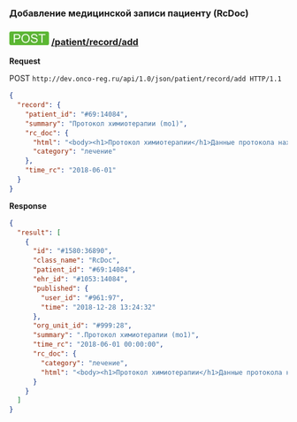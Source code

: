 ### Добавление медицинской записи пациенту (RcDoc)

### ![POST](../../../../../../img/post.png) [/patient/record/add](../../index.md)

**Request**

POST `http://dev.onco-reg.ru/api/1.0/json/patient/record/add HTTP/1.1`
```json
{
  "record": {
    "patient_id": "#69:14084",
    "summary": "Протокол химиотерапии (mo1)",
    "rc_doc": {
      "html": "<body><h1>Протокол химиотерапии</h1>Данные протокола находятся здесь</body>",
      "category": "лечение"
    },
    "time_rc": "2018-06-01"
  }
}
```

**Response**
```json
{
  "result": [
    {
      "id": "#1580:36890",
      "class_name": "RcDoc",
      "patient_id": "#69:14084",
      "ehr_id": "#1053:14084",
      "published": {
        "user_id": "#961:97",
        "time": "2018-12-28 13:24:32"
      },
      "org_unit_id": "#999:28",
      "summary": ".Протокол химиотерапии (mo1)",
      "time_rc": "2018-06-01 00:00:00",
      "rc_doc": {
        "category": "лечение",
        "html": "<body><h1>Протокол химиотерапии</h1>Данные протокола находятся здесь</body>"
      }
    }
  ]
}
```
